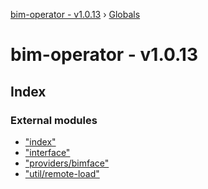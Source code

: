 [bim-operator - v1.0.13](README.md) › [Globals](globals.md)

# bim-operator - v1.0.13

## Index

### External modules

* ["index"](modules/_index_.md)
* ["interface"](modules/_interface_.md)
* ["providers/bimface"](modules/_providers_bimface_.md)
* ["util/remote-load"](modules/_util_remote_load_.md)
